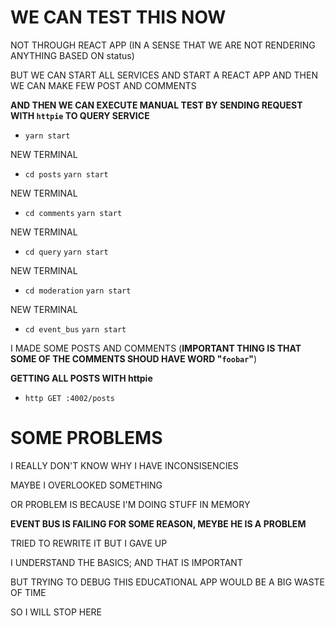 # WE CAN TEST THIS NOW

NOT THROUGH REACT APP (IN A SENSE THAT WE ARE NOT RENDERING ANYTHING BASED ON status)

BUT WE CAN START ALL SERVICES AND START A REACT APP AND THEN WE CAN MAKE FEW POST AND COMMENTS

**AND THEN WE CAN EXECUTE MANUAL TEST BY SENDING REQUEST WITH `httpie` TO QUERY SERVICE**

- `yarn start`

NEW TERMINAL

- `cd posts` `yarn start`

NEW TERMINAL

- `cd comments` `yarn start`

NEW TERMINAL

- `cd query` `yarn start`

NEW TERMINAL

- `cd moderation` `yarn start`

NEW TERMINAL

- `cd event_bus` `yarn start`

I MADE SOME POSTS AND COMMENTS (**IMPORTANT THING IS THAT SOME OF THE COMMENTS SHOUD HAVE WORD "`foobar`"**)

**GETTING ALL POSTS WITH httpie**

- `http GET :4002/posts`

# SOME PROBLEMS

I REALLY DON'T KNOW WHY I HAVE INCONSISENCIES

MAYBE I OVERLOOKED SOMETHING

OR PROBLEM IS BECAUSE I'M DOING STUFF IN MEMORY

**EVENT BUS IS FAILING FOR SOME REASON, MEYBE HE IS A PROBLEM**

TRIED TO REWRITE IT BUT I GAVE UP

I UNDERSTAND THE BASICS; AND THAT IS IMPORTANT

BUT TRYING TO DEBUG THIS EDUCATIONAL APP WOULD BE A BIG WASTE OF TIME

SO I WILL STOP HERE
